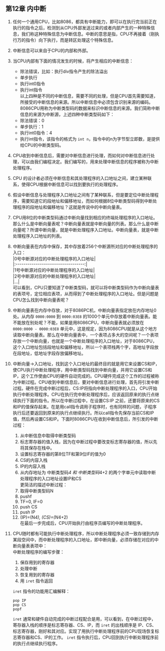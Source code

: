 ## 第12章 内中断      
1.  任何一个通用CPU，比如8086，都具有中断能力，即可以在执行完当前正在执行的指令之后，检测到从CPU外部发送过来的或者内部产生的一种特殊信息，我们称这种特殊信息为中断信息。中断的意思是指，CPU不再接着（刚执行万的指令）向下执行，而是转区处理这个特殊信息。      
2.  中断信息可以来自于CPU的内部和外部。     
3.  当CPU内部有下面的情况发生的时候，将产生相应的中断信息：   
    + 除法错误，比如：执行div指令产生的除法溢出     
    + 单步执行      
    + 执行int0指令      
    + 执行int指令       
    以上四种是不同的中断信息，需要不同的处理，但是CPU首先需要知道，所接受的中断信息的来源。所以中断信息中必须包含识别来源的编码。8086CPU用称为中断类型码的数据来标识中断信息的来源。我们简称中断信息的来源为中断源，上述四种中断类型码如下：      
    + 除法错误：0     
    + 单步执行：1       
    + 执行int0指令：4     
    + 执行int指令，该指令的格式为 `int n`，指令中的n为字节型立即数，是提供给CPU的中断类型码。     
4.  CPU收到中断信息后，需要对中断信息进行处理，而如何对中断信息进行处理，可以由我们编程决定。我们编写的，用来处理中断信息的程序被称为中断处理程序。      
5.  CPU 的设计者必须在中断信息和其处理程序的入口地址之间，建立某种联系，使得CPU根据中断信息可以找到要执行的处理程序。     
6.  假设中断信息与处理程序入口地址之间有了某种联系，但是要定位中断处理程序，需要知道它的段地址和偏移地址，而如何根据8位中断类型码得到中断处理程序的段地址和偏移地址？这就是传说中的中断向量表。        
7.  CPU用8位的中断类型码通过中断向量找到相应的终端处理程序的入口地址。那么什么是中断向量表呢？中断向量表就是中断向量的列表。那么什么是中断向量呢？所谓中断向量，就是中断处理程序入口地址。中断向量表，就是中断处理程序入口地址的列表。     
8.  中断向量表在内存中保存，其中存放着256个中断源所对应的中断处理程序的入口：       
    |0号中断源对应的中断处理程序的入口地址|     
    |:-----------------------------------:|       
    |1号中断源对应的中断处理程序的入口地址|     
    |2号中断源对应的中断处理程序的入口地址|     
    |…|         
    可以看到，CPU只要知道了中断类型码，就可以将中断类型码作为中断向量表的表项号，定位相应表项，从而得到了中断处理程序的入口地址。但是问题是CPU怎么找到中断向量表呢？      
9.  中断向量表在内存中存放，对于8086PC机，中断向量表指定放在内存地址0处。从内存 `0000:0000` 到 `0000:03E8` 的1000个单元中存放着中断向量表。能不能放在别处呢？不能，如果是用8086CPU，中断向量表就必须放在 `0000:0000 - 0000:03E8` 单元中，这是规定，因为8086CPU就是从这个地方读取中断向量表。那么在中断向量表中，一个表项占多大的空间呢？一个表项存放一个中断向量，也就是一个中断处理程序的入口地址，对于8086CPU，这个入口地址包括段地址和偏移地址，所以一个表项栈两个字，高地址字段放在段地址，低地址字段存放偏移地址。    
10.  中断向量->入口地址，找到这个入口地址的最终目的就是用它来设置CS和IP，使CPU执行中断处理程序，用中断类型码找到中断向量，并用它设置CS和IP，这个工作使由CPU的硬件自动完成的。CPU硬件完成这个工作的过程被称为中断过程。CPU收到中断信息后，要对中断信息进行处理，首先将引发中断过程。硬件在完成中断过程后，CS:IP将指向中断处理程序的入口，CPU开始执行中断处理程序。CPU在执行完中断处理程序后，应该返回原来的执行点继续执行下面的指令。所以在中断过程中，在设置CS:IP 之前，还要将原来的CS和IP的值保存起来。在是用call指令调用子程序时，也有同样的问题，子程序执行后还要返回到原来的执行点继续执行。所以call指令先保存当前CS和IP值，然后再设置CS和IP。下面时8086CPU在收到中断信息后，所引发的中断过程：     
     1.  从中断信息中取得中断类型码   
     2.  标志寄存器的值入栈，因为在中断过程中要改变标志寄存器的值，所以先将其保存在栈中。   
     3.  设置标志寄存器的第8位TF和第9位IF的值为0      
     4.  CS的内容入栈     
     5.  IP的内容入栈     
     6.  从内存地址为 中断类型码*4 和 中断类型码*4+2 的两个字单元中读取中断处理程序的入口地址设置IP和CS       
     更简洁的描述中断过程：       
     1.  取得中断类型码N      
     2.  pushf      
     3.  TF=0, IF=0     
     4.  push CS        
     5.  push IP        
     6.  (IP)=(N*4), (CS)=(N*4+2)       
     在最后一步完成后，CPU开始执行由程序员编写的中断处理程序。     
11.  CPU随时都有可能执行中断处理程序，所以中断处理程序必须一致存储到内存某段空间中，而中断处理程序的入口地址，即中断向量，必须存储在对应的中断向量表表项中：      
     中断处理程序的编写步骤：     
     1.  保存用到的寄存器   
     2.  处理中断       
     3.  恢复用到的寄存器     
     4.  用 `iret` 指令返回     

     `iret` 指令的功能用汇编解释：      
     ```
     pop IP
     pop CS
     popf
     ```
     `iret` 通常和硬件自动完成的中断过程配合是用，可以看到，在中断过程中，寄存器入栈的顺序是标志寄存器、CS、IP，而 `iret` 的出栈顺序是 IP、CS、标志寄存器，刚好和其对应。实现了用执行中断处理程序前的CPU现场恢复标志寄存器和CS、IP的工作。 `iret` 指令执行后，CPU回到执行中断处理程序前的执行点继续执行程序。      
